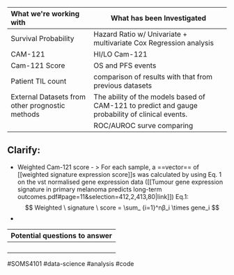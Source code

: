 
| What we're working with                         | What has been Investigated                                                                      |
|:----------------------------------------------- | ----------------------------------------------------------------------------------------------- |
| Survival Probability                            | Hazard Ratio w/ Univariate + multivariate Cox Regression analysis                               |
| CAM-121                                         | HI/LO Cam-121                                                                                   |
| Cam-121 Score                                   | OS and PFS events                                                                               |
| Patient TIL count                               | comparison of results with that from previous datasets                                          |
| External Datasets from other prognostic methods | The ability of the models based of CAM-121 to predict and gauge probability of clinical events. |
|                                                 | ROC/AUROC surve comparing                                                                                                |

## Clarify:
- Weighted Cam-121 score - > For each sample, a ==vector== of [[weighted signature expression score]]s was calculated by using Eq. 1 on the vst normalised gene expression data ([[Tumour gene expression signature in primary melanoma predicts long-term outcomes.pdf#page=11&selection=412,2,413,80|link]])
Eq.1: $$ Weighted \ signature \ score =  \sum_ {i=1}^nβ_i  \times gene_i  $$
- 

| Potential questions to answer |
| ---- |
|  |
|  |
|  |
|  |

#SOMS4101 #data-science #analysis #code 